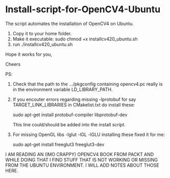 # Install-script-for-OpenCV4-Ubuntu

The script automates the installation of OpenCV4 on Ubuntu.
1. Copy it to your home folder.
2. Make it executable: sudo chmod +x installcv420_ubuntu.sh
3. run ./installcv420_ubuntu.sh

Hope it works for you,

Cheers

PS: 

1. Check that the path to the .../pkgconfig containing opencv4.pc really is in the environment variable LD_LIBRARY_PATH.

2. If you encouter errors regarding missing -lprotobuf for say TARGET_LINK_LIBRARIES in CMakelist.txt do install these: 

   sudo apt-get install protobuf-compiler libprotobuf-dev
   
   This line could/should be added into the install script.
   
3. For missing OpenGL libs -lglut -lGL -lGLU installing these fixed it for me:

   sudo apt-get install freeglut3 freeglut3-dev

   



I AM READING AN (IMO CRAPPY) OPENCV4 BOOK FROM PACKT AND WHILE DOING THAT I FIND STUFF THAT IS NOT WORKING OR MISSING FROM THE UBUNTU ENVIRONMENT. I WILL ADD NOTES ABOUT THOSE HERE.
